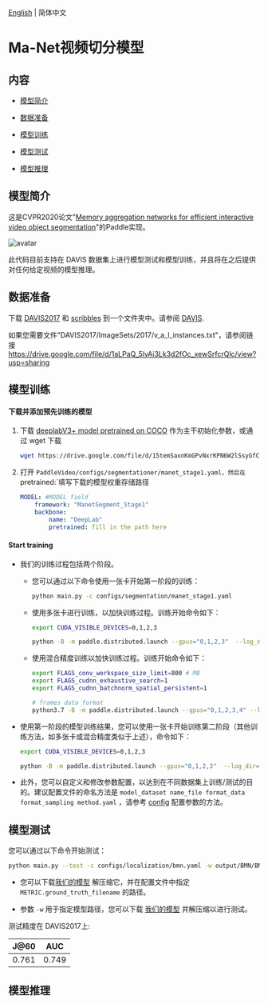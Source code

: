 [English](../../../en/model_zoo/partition/manet.md) | 简体中文

# Ma-Net视频切分模型

## 内容

- [模型简介](#模型简介)

- [数据准备](#数据准备)

- [模型训练](#模型训练)

- [模型测试](#模型测试)

- [模型推理](#模型推理)




## 模型简介

这是CVPR2020论文"[Memory aggregation networks for efficient interactive video object segmentation](https://arxiv.org/abs/2003.13246)"的Paddle实现。

![avatar](../../../images/1836-teaser.gif)

此代码目前支持在 DAVIS 数据集上进行模型测试和模型训练，并且将在之后提供对任何给定视频的模型推理。


## 数据准备

下载 [DAVIS2017](https://data.vision.ee.ethz.ch/csergi/share/davis/DAVIS-2017-trainval-480p.zip) 和 [scribbles](https://data.vision.ee.ethz.ch/csergi/share/DAVIS-Interactive/DAVIS-2017-scribbles-trainval.zip) 到一个文件夹中。请参阅 [DAVIS](https://davischallenge.org/davis2017/code.html).

如果您需要文件"DAVIS2017/ImageSets/2017/v_a_l_instances.txt"，请参阅链接 https://drive.google.com/file/d/1aLPaQ_5lyAi3Lk3d2fOc_xewSrfcrQlc/view?usp=sharing


## 模型训练

#### 下载并添加预先训练的模型

1. 下载  [deeplabV3+ model pretrained on COCO](https://drive.google.com/file/d/15temSaxnKmGPvNxrKPN6W2lSsyGfCtTB/view?usp=sharing) 作为主干初始化参数，或通过 wget 下载

   ```bash
   wget https://drive.google.com/file/d/15temSaxnKmGPvNxrKPN6W2lSsyGfCtTB/view?usp=sharing
   ```

2. 打开 `PaddleVideo/configs/segmentationer/manet_stage1.yaml，然后在`pretrained:`填写下载的模型权重存储路径

   ```yaml
   MODEL: #MODEL field
       framework: "ManetSegment_Stage1"
       backbone:
           name: "DeepLab"
           pretrained: fill in the path here
   ```

#### Start training

- 我们的训练过程包括两个阶段。

  - 您可以通过以下命令使用一张卡开始第一阶段的训练：

    ```bash
    python main.py -c configs/segmentation/manet_stage1.yaml
    ```

  - 使用多张卡进行训练，以加快训练过程。训练开始命令如下：

    ```bash
    export CUDA_VISIBLE_DEVICES=0,1,2,3

    python -B -m paddle.distributed.launch --gpus="0,1,2,3"  --log_dir=log_manet_stage1 main.py -c configs/segmentation/manet_stage1.yaml
    ```

  - 使用混合精度训练以加快训练过程。训练开始命令如下：

    ```bash
    export FLAGS_conv_workspace_size_limit=800 # MB
    export FLAGS_cudnn_exhaustive_search=1
    export FLAGS_cudnn_batchnorm_spatial_persistent=1

    # frames data format
    python3.7 -B -m paddle.distributed.launch --gpus="0,1,2,3,4" --log_dir=log_manet_stage1 main.py --amp -c configs/segmentation/manet_stage1.yaml
    ```

- 使用第一阶段的模型训练结果，您可以使用一张卡开始训练第二阶段（其他训练方法，如多张卡或混合精度类似于上述），命令如下：

  ```bash
  export CUDA_VISIBLE_DEVICES=0,1,2,3

  python -B -m paddle.distributed.launch --gpus="0,1,2,3"  --log_dir=log_manet_stage1 main.py  --validate -c configs/segmentation/manet_stage2.yaml
  ```

- 此外，您可以自定义和修改参数配置，以达到在不同数据集上训练/测试的目的。建议配置文件的命名方法是 `model_dataset name_file format_data format_sampling method.yaml` ，请参考 [config](../../tutorials/config.md) 配置参数的方法。




## 模型测试

您可以通过以下命令开始测试：

```bash
python main.py --test -c configs/localization/bmn.yaml -w output/BMN/BMN_epoch_00009.pdparams -o DATASET.test_batch_size=1
```

- 您可以下载[我们的模型](https://drive.google.com/file/d/1JjYNha40rtEYKKKFtDv06myvpxagl5dW/view?usp=sharing) 解压缩它，并在配置文件中指定`METRIC.ground_truth_filename` 的路径。

- 参数 `-w` 用于指定模型路径，您可以下载 [我们的模型](https://drive.google.com/file/d/1JjYNha40rtEYKKKFtDv06myvpxagl5dW/view?usp=sharing) 并解压缩以进行测试。


测试精度在 DAVIS2017上:

| J@60  |  AUC  |
| :---: | :---: |
| 0.761 | 0.749 |



## 模型推理
